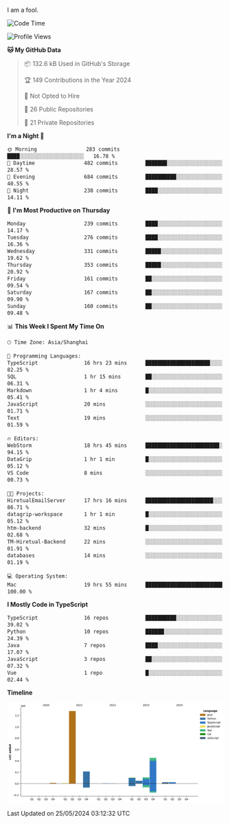 I am a fool.

<!--START_SECTION:waka-->
![Code Time](http://img.shields.io/badge/Code%20Time-1%2C459%20hrs%2024%20mins-blue)

![Profile Views](http://img.shields.io/badge/Profile%20Views-0-blue)

**🐱 My GitHub Data** 

> 📦 132.6 kB Used in GitHub's Storage 
 > 
> 🏆 149 Contributions in the Year 2024
 > 
> 🚫 Not Opted to Hire
 > 
> 📜 26 Public Repositories 
 > 
> 🔑 21 Private Repositories 
 > 
**I'm a Night 🦉** 

```text
🌞 Morning                283 commits         ████░░░░░░░░░░░░░░░░░░░░░   16.78 % 
🌆 Daytime                482 commits         ███████░░░░░░░░░░░░░░░░░░   28.57 % 
🌃 Evening                684 commits         ██████████░░░░░░░░░░░░░░░   40.55 % 
🌙 Night                  238 commits         ████░░░░░░░░░░░░░░░░░░░░░   14.11 % 
```
📅 **I'm Most Productive on Thursday** 

```text
Monday                   239 commits         ████░░░░░░░░░░░░░░░░░░░░░   14.17 % 
Tuesday                  276 commits         ████░░░░░░░░░░░░░░░░░░░░░   16.36 % 
Wednesday                331 commits         █████░░░░░░░░░░░░░░░░░░░░   19.62 % 
Thursday                 353 commits         █████░░░░░░░░░░░░░░░░░░░░   20.92 % 
Friday                   161 commits         ██░░░░░░░░░░░░░░░░░░░░░░░   09.54 % 
Saturday                 167 commits         ██░░░░░░░░░░░░░░░░░░░░░░░   09.90 % 
Sunday                   160 commits         ██░░░░░░░░░░░░░░░░░░░░░░░   09.48 % 
```


📊 **This Week I Spent My Time On** 

```text
🕑︎ Time Zone: Asia/Shanghai

💬 Programming Languages: 
TypeScript               16 hrs 23 mins      █████████████████████░░░░   82.25 % 
SQL                      1 hr 15 mins        ██░░░░░░░░░░░░░░░░░░░░░░░   06.31 % 
Markdown                 1 hr 4 mins         █░░░░░░░░░░░░░░░░░░░░░░░░   05.41 % 
JavaScript               20 mins             ░░░░░░░░░░░░░░░░░░░░░░░░░   01.71 % 
Text                     19 mins             ░░░░░░░░░░░░░░░░░░░░░░░░░   01.59 % 

🔥 Editors: 
WebStorm                 18 hrs 45 mins      ████████████████████████░   94.15 % 
DataGrip                 1 hr 1 min          █░░░░░░░░░░░░░░░░░░░░░░░░   05.12 % 
VS Code                  8 mins              ░░░░░░░░░░░░░░░░░░░░░░░░░   00.73 % 

🐱‍💻 Projects: 
HiretualEmailServer      17 hrs 16 mins      ██████████████████████░░░   86.71 % 
datagrip-workspace       1 hr 1 min          █░░░░░░░░░░░░░░░░░░░░░░░░   05.12 % 
htm-backend              32 mins             █░░░░░░░░░░░░░░░░░░░░░░░░   02.68 % 
TM-Hiretual-Backend      22 mins             ░░░░░░░░░░░░░░░░░░░░░░░░░   01.91 % 
databases                14 mins             ░░░░░░░░░░░░░░░░░░░░░░░░░   01.19 % 

💻 Operating System: 
Mac                      19 hrs 55 mins      █████████████████████████   100.00 % 
```

**I Mostly Code in TypeScript** 

```text
TypeScript               16 repos            ██████████░░░░░░░░░░░░░░░   39.02 % 
Python                   10 repos            ██████░░░░░░░░░░░░░░░░░░░   24.39 % 
Java                     7 repos             ████░░░░░░░░░░░░░░░░░░░░░   17.07 % 
JavaScript               3 repos             ██░░░░░░░░░░░░░░░░░░░░░░░   07.32 % 
Vue                      1 repo              █░░░░░░░░░░░░░░░░░░░░░░░░   02.44 % 
```



**Timeline**

![Lines of Code chart](https://raw.githubusercontent.com/VeejaLiu/VeejaLiu/master/assets/bar_graph.png)


 Last Updated on 25/05/2024 03:12:32 UTC
<!--END_SECTION:waka-->
